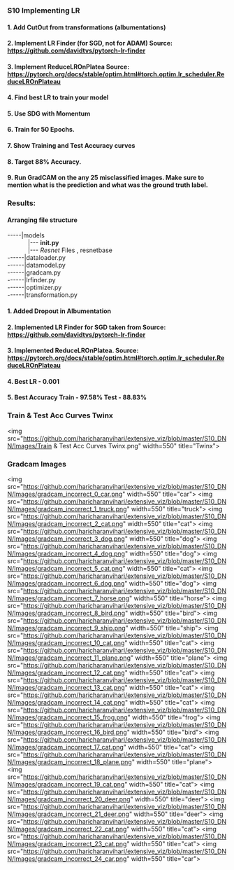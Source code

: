 ### S10 Implementing LR
#### 1.	Add CutOut from transformations (albumentations)
#### 2.	Implement LR Finder (for SGD, not for ADAM) Source: https://github.com/davidtvs/pytorch-lr-finder
#### 3.	Implement ReduceLROnPlatea Source: https://pytorch.org/docs/stable/optim.html#torch.optim.lr_scheduler.ReduceLROnPlateau
#### 4.	Find best LR to train your model
#### 5.	Use SDG with Momentum
#### 6.	Train for 50 Epochs.
#### 7.	Show Training and Test Accuracy curves
#### 8.	Target 88% Accuracy.
#### 9.	Run GradCAM on the any 25 misclassified images. Make sure to mention what is the prediction and what was the ground truth label.


### Results:
#### Arranging file structure

-----|models </br>
&nbsp;&nbsp;&nbsp;&nbsp;&nbsp;&nbsp;&nbsp;&nbsp;&nbsp;&nbsp;&nbsp;&nbsp;|---  __init.py__ <br>
&nbsp;&nbsp;&nbsp;&nbsp;&nbsp;&nbsp;&nbsp;&nbsp;&nbsp;&nbsp;&nbsp;&nbsp;|--- *Resnet* Files , resnetbase <br>
------|dataloader.py <br>
------|datamodel.py </br>
------|gradcam.py <br>
------|lrfinder.py  <br>
------|optimizer.py <br>
------|transformation.py <br>

#### 1.	Added Dropout in Albumentation
#### 2.	Implemented LR Finder for SGD taken from Source: https://github.com/davidtvs/pytorch-lr-finder
#### 3.	Implemented ReduceLROnPlatea. Source: https://pytorch.org/docs/stable/optim.html#torch.optim.lr_scheduler.ReduceLROnPlateau
#### 4.	Best LR - 0.001
#### 5.	Best Accuracy Train - 97.58% Test - 88.83%

### Train & Test Acc Curves Twinx
<img src="https://github.com/haricharanvihari/extensive_viz/blob/master/S10_DNN/Images/Train & Test Acc Curves Twinx.png" width=550" title="Twinx">
                                                                                                                                         
### Gradcam Images
<img src="https://github.com/haricharanvihari/extensive_viz/blob/master/S10_DNN/Images/gradcam_incorrect_0_car.png" width=550" title="car">
<img src="https://github.com/haricharanvihari/extensive_viz/blob/master/S10_DNN/Images/gradcam_incorrect_1_truck.png" width=550" title="truck">
<img src="https://github.com/haricharanvihari/extensive_viz/blob/master/S10_DNN/Images/gradcam_incorrect_2_cat.png" width=550" title="cat">
<img src="https://github.com/haricharanvihari/extensive_viz/blob/master/S10_DNN/Images/gradcam_incorrect_3_dog.png" width=550" title="dog">
<img src="https://github.com/haricharanvihari/extensive_viz/blob/master/S10_DNN/Images/gradcam_incorrect_4_dog.png" width=550" title="dog">
<img src="https://github.com/haricharanvihari/extensive_viz/blob/master/S10_DNN/Images/gradcam_incorrect_5_cat.png" width=550" title="cat">
<img src="https://github.com/haricharanvihari/extensive_viz/blob/master/S10_DNN/Images/gradcam_incorrect_6_dog.png" width=550" title="dog">
<img src="https://github.com/haricharanvihari/extensive_viz/blob/master/S10_DNN/Images/gradcam_incorrect_7_horse.png" width=550" title="horse">
<img src="https://github.com/haricharanvihari/extensive_viz/blob/master/S10_DNN/Images/gradcam_incorrect_8_bird.png" width=550" title="bird">
<img src="https://github.com/haricharanvihari/extensive_viz/blob/master/S10_DNN/Images/gradcam_incorrect_9_ship.png" width=550" title="ship">
<img src="https://github.com/haricharanvihari/extensive_viz/blob/master/S10_DNN/Images/gradcam_incorrect_10_cat.png" width=550" title="cat">
<img src="https://github.com/haricharanvihari/extensive_viz/blob/master/S10_DNN/Images/gradcam_incorrect_11_plane.png" width=550" title="plane">
<img src="https://github.com/haricharanvihari/extensive_viz/blob/master/S10_DNN/Images/gradcam_incorrect_12_cat.png" width=550" title="cat">
<img src="https://github.com/haricharanvihari/extensive_viz/blob/master/S10_DNN/Images/gradcam_incorrect_13_cat.png" width=550" title="cat">
<img src="https://github.com/haricharanvihari/extensive_viz/blob/master/S10_DNN/Images/gradcam_incorrect_14_cat.png" width=550" title="cat">
<img src="https://github.com/haricharanvihari/extensive_viz/blob/master/S10_DNN/Images/gradcam_incorrect_15_frog.png" width=550" title="frog">
<img src="https://github.com/haricharanvihari/extensive_viz/blob/master/S10_DNN/Images/gradcam_incorrect_16_bird.png" width=550" title="bird">
<img src="https://github.com/haricharanvihari/extensive_viz/blob/master/S10_DNN/Images/gradcam_incorrect_17_cat.png" width=550" title="cat">
<img src="https://github.com/haricharanvihari/extensive_viz/blob/master/S10_DNN/Images/gradcam_incorrect_18_plane.png" width=550" title="plane">
<img src="https://github.com/haricharanvihari/extensive_viz/blob/master/S10_DNN/Images/gradcam_incorrect_19_cat.png" width=550" title="cat">
<img src="https://github.com/haricharanvihari/extensive_viz/blob/master/S10_DNN/Images/gradcam_incorrect_20_deer.png" width=550" title="deer">
<img src="https://github.com/haricharanvihari/extensive_viz/blob/master/S10_DNN/Images/gradcam_incorrect_21_deer.png" width=550" title="deer">
<img src="https://github.com/haricharanvihari/extensive_viz/blob/master/S10_DNN/Images/gradcam_incorrect_22_cat.png" width=550" title="cat">
<img src="https://github.com/haricharanvihari/extensive_viz/blob/master/S10_DNN/Images/gradcam_incorrect_23_cat.png" width=550" title="cat">
<img src="https://github.com/haricharanvihari/extensive_viz/blob/master/S10_DNN/Images/gradcam_incorrect_24_car.png" width=550" title="car">

